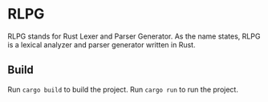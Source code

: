 # RLPG
RLPG stands for Rust Lexer and Parser Generator.
As the name states, RLPG is a lexical analyzer and parser generator written in Rust.

## Build

Run `cargo build` to build the project.
Run `cargo run` to run the project.
